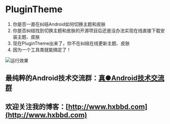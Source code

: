 # PluginTheme
1. 你是否一直在纠结Android如何切换主题和皮肤
2. 你是否纠结找到切换主题和皮肤的开源项目后还是没办法实现在线直接下载安装主题、皮肤
3. 现在PluginTheme出来了，你不在纠结在线更新主题、皮肤
4. 因为一个工具类就能搞定了！


![运行效果](http://7sbmna.com1.z0.glb.clouddn.com/PluginTheme.gif)

## 最纯粹的Android技术交流群：[真●Android技术交流群](http://shang.qq.com/wpa/qunwpa?idkey=2c0a404d0c4beaa51e9de93bacfd00822728e08358214751222b977e47dc743d)
## 欢迎关注我的博客：[http://www.hxbbd.com](http://www.hxbbd.com)
